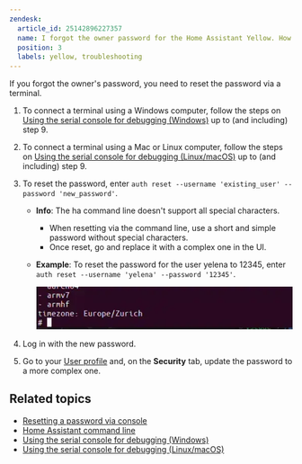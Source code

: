```yaml
---
zendesk:
  article_id: 25142896227357
  name: I forgot the owner password for the Home Assistant Yellow. How can I reset it?
  position: 3
  labels: yellow, troubleshooting
---
```



If you forgot the owner's password, you need to reset the password via a terminal.

1. To connect a terminal using a Windows computer, follow the steps on [Using the serial console for debugging (Windows)](/hc/en-us/articles/25454894609693-Using-the-serial-console-for-debugging-Windows) up to (and including) step 9.
2. To connect a terminal using a Mac or Linux computer, follow the steps on [Using the serial console for debugging (Linux/macOS)](/hc/en-us/articles/25454972435357-Using-the-serial-console-for-debugging-Linux-macOS) up to (and including) step 9.
3. To reset the password, enter `auth reset --username 'existing_user' --password 'new_password'`.
   - **Info**: The ha command line doesn't support all special characters.
     - When resetting via the command line, use a short and simple password without special characters.
     - Once reset, go and replace it with a complex one in the UI.
   - **Example**: To reset the password for the user yelena to 12345, enter `auth reset --username 'yelena' --password '12345'`.

     ![Clip showing how to enter the command into the command line](/static/img/yellow/home-assistant-cli.webp)

4. Log in with the new password.
5. Go to your [User profile](https://my.home-assistant.io/redirect/profile/) and, on the **Security** tab, update the password to a more complex one.

## Related topics

- [Resetting a password via console](https://www.home-assistant.io/docs/locked_out/#to-reset-a-users-password-via-console)
- [Home Assistant command line](https://www.home-assistant.io/common-tasks/os/#home-assistant-via-the-command-line)
- [Using the serial console for debugging (Windows)](/hc/en-us/articles/25454894609693-Using-the-serial-console-for-debugging-Windows)
- [Using the serial console for debugging (Linux/macOS)](/hc/en-us/articles/25454972435357-Using-the-serial-console-for-debugging-Linux-macOS)
